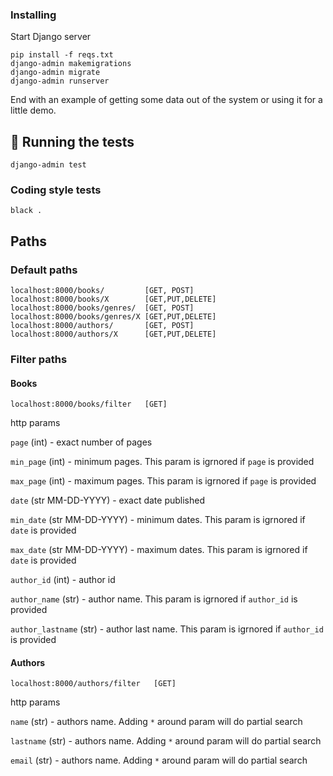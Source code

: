 ### Installing

Start Django server

```
pip install -f reqs.txt
django-admin makemigrations
django-admin migrate
django-admin runserver
```

End with an example of getting some data out of the system or using it for a little demo.

## 🔧 Running the tests <a name = "tests"></a>

```
django-admin test
```

### Coding style tests

```
black .
```

## Paths

### Default paths

```
localhost:8000/books/         [GET, POST]
localhost:8000/books/X        [GET,PUT,DELETE]
localhost:8000/books/genres/  [GET, POST]
localhost:8000/books/genres/X [GET,PUT,DELETE]
localhost:8000/authors/       [GET, POST]
localhost:8000/authors/X      [GET,PUT,DELETE]
```

### Filter paths

#### Books

```
localhost:8000/books/filter   [GET]
```
http params

`page` (int) - exact number of pages

`min_page` (int) - minimum pages. This param is igrnored if `page` is provided

`max_page` (int) - maximum pages. This param is igrnored if `page` is provided

`date` (str MM-DD-YYYY) - exact date published

`min_date` (str MM-DD-YYYY) - minimum dates. This param is igrnored if `date` is provided

`max_date` (str MM-DD-YYYY) - maximum dates. This param is igrnored if `date` is provided

`author_id` (int) - author id

`author_name` (str) - author name. This param is igrnored if `author_id` is provided

`author_lastname` (str) - author last name. This param is igrnored if `author_id` is provided

#### Authors

```
localhost:8000/authors/filter   [GET]
```
http params

`name` (str) - authors name. Adding `*` around param will do partial search

`lastname` (str) - authors name. Adding `*` around param will do partial search

`email` (str) - authors name. Adding `*` around param will do partial search

